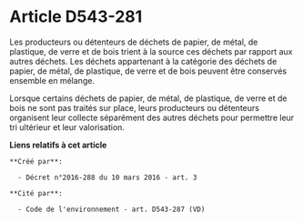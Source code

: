 # Article D543-281

Les producteurs ou détenteurs de déchets de papier, de métal, de plastique, de verre et de bois trient à la source ces
déchets par rapport aux autres déchets. Les déchets appartenant à la catégorie des déchets de papier, de métal, de plastique,
de verre et de bois peuvent être conservés ensemble en mélange.

Lorsque certains déchets de papier, de métal, de plastique, de verre et de bois ne sont pas traités sur place, leurs
producteurs ou détenteurs organisent leur collecte séparément des autres déchets pour permettre leur tri ultérieur et leur
valorisation.

**Liens relatifs à cet article**

	**Créé par**:

	  - Décret n°2016-288 du 10 mars 2016 - art. 3

	**Cité par**:

	  - Code de l'environnement - art. D543-287 (VD)
